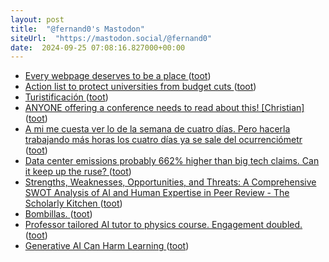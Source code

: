 ```yaml
---
layout: post
title:  "@fernand0's Mastodon"
siteUrl:  "https://mastodon.social/@fernand0"
date:  2024-09-25 07:08:16.827000+00:00
---
```

*  [Every webpage deserves to be a place ](https://interconnected.org/home/2024/09/05/cursor-part) ([toot](https://mastodon.social/@fernand0/113196931272632425))
*  [Action list to protect universities from budget cuts ](https://crookedtimber.org/2024/09/06/action-list-to-protect-universities-from-budget-cuts) ([toot](https://mastodon.social/@fernand0/113196317356588534))
*  [Turistificación ](https://www.flickr.com/photos/fernand0/53993938003) ([toot](https://mastodon.social/@fernand0/113195577558870040))
*  [ANYONE offering a conference needs to read about this! [Christian] ](http://danielschristian.com/learning-ecosystems/2024/09/06/anyone-offering-a-conference-needs-to-read-about-this-christian) ([toot](https://mastodon.social/@fernand0/113195543214499918))
*  [A mi me cuesta ver lo de la semana de cuatro días. Pero hacerla trabajando más horas los cuatro días ya se sale del ocurrenciómetr ](https://mastodon.social/@fernand0/113193895059980614) ([toot](https://mastodon.social/@fernand0/113193895059980614))
*  [Data center emissions probably 662% higher than big tech claims. Can it keep up the ruse? ](https://www.theguardian.com/technology/2024/sep/15/data-center-gas-emissions-tec) ([toot](https://mastodon.social/@fernand0/113193625932403396))
*  [Strengths, Weaknesses, Opportunities, and Threats: A Comprehensive SWOT Analysis of AI and Human Expertise in Peer Review - The Scholarly Kitchen ](http://scholarlykitchen.sspnet.org/2024/09/12/strengths-weaknesses-opportunities-and-threats-a-comprehensive-swot-analysis-of-ai-and-human-expertise-in-peer-revie) ([toot](https://mastodon.social/@fernand0/113193451700711988))
*  [Bombillas. ](https://avecesunafoto.wordpress.com/2024/09/24/bombillas) ([toot](https://mastodon.social/@fernand0/113193252113473976))
*  [Professor tailored AI tutor to physics course. Engagement doubled. ](https://news.harvard.edu/gazette/story/2024/09/professor-tailored-ai-tutor-to-physics-course-engagement-doubled) ([toot](https://mastodon.social/@fernand0/113193156339403209))
*  [Generative AI Can Harm Learning ](http://papers.ssrn.com/sol3/papers.cfm?abstract_id=489548) ([toot](https://mastodon.social/@fernand0/113193007911570941))
